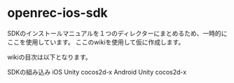 openrec-ios-sdk
===============

SDKのインストールマニュアルを１つのディレクターにまとめるため、一時的にここを使用しています。
ここのwikiを使用して仮に作成します。

wikiの目次は以下となります。

SDKの組み込み
 iOS
   Unity
   cocos2d-x
 Android
   Unity
   cocos2d-x
 
 
